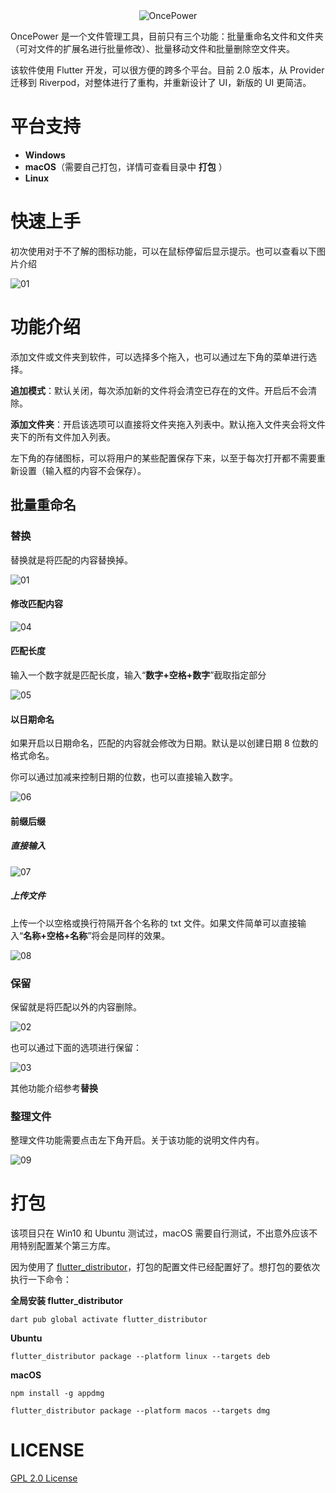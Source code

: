 <div align=center><img alt="OncePower" src="doc/logo.png"></div>

OncePower 是一个文件管理工具，目前只有三个功能：批量重命名文件和文件夹（可对文件的扩展名进行批量修改）、批量移动文件和批量删除空文件夹。

该软件使用 Flutter 开发，可以很方便的跨多个平台。目前 2.0 版本，从 Provider 迁移到 Riverpod，对整体进行了重构，并重新设计了 UI，新版的 UI 更简洁。

# 平台支持

- **Windows**
- **macOS**（需要自己打包，详情可查看目录中 **打包** ）
- **Linux**

# 快速上手

初次使用对于不了解的图标功能，可以在鼠标停留后显示提示。也可以查看以下图片介绍

![01](doc/01.png)

# 功能介绍

添加文件或文件夹到软件，可以选择多个拖入，也可以通过左下角的菜单进行选择。

**追加模式**：默认关闭，每次添加新的文件将会清空已存在的文件。开启后不会清除。

**添加文件夹**：开启该选项可以直接将文件夹拖入列表中。默认拖入文件夹会将文件夹下的所有文件加入列表。

左下角的存储图标，可以将用户的某些配置保存下来，以至于每次打开都不需要重新设置（输入框的内容不会保存）。

## 批量重命名

### 替换

替换就是将匹配的内容替换掉。

![01](doc/01.gif)

#### 修改匹配内容

![04](doc/04.gif)

#### 匹配长度

输入一个数字就是匹配长度，输入“**数字+空格+数字**”截取指定部分

![05](doc/05.gif)

#### 以日期命名

如果开启以日期命名，匹配的内容就会修改为日期。默认是以创建日期 8 位数的格式命名。

你可以通过加减来控制日期的位数，也可以直接输入数字。

![06](doc/06.gif)

#### 前缀后缀

##### 直接输入

![07](doc/07.gif)

##### 上传文件

上传一个以空格或换行符隔开各个名称的 txt 文件。如果文件简单可以直接输入“**名称+空格+名称**”将会是同样的效果。

![08](doc/08.gif)

### 保留

保留就是将匹配以外的内容删除。

![02](doc/02.gif)

也可以通过下面的选项进行保留：

![03](doc/03.gif)

其他功能介绍参考**替换**

### 整理文件

整理文件功能需要点击左下角开启。关于该功能的说明文件内有。

![09](doc/09.gif)

# 打包

该项目只在 Win10 和 Ubuntu 测试过，macOS 需要自行测试，不出意外应该不用特别配置某个第三方库。

因为使用了 [flutter_distributor](https://distributor.leanflutter.org/zh/docs/getting-started)，打包的配置文件已经配置好了。想打包的要依次执行一下命令：

**全局安装 flutter_distributor**

```shell
dart pub global activate flutter_distributor
```

**Ubuntu**

```shell
flutter_distributor package --platform linux --targets deb
```

**macOS**

```shell
npm install -g appdmg
```

```shell
flutter_distributor package --platform macos --targets dmg
```

# LICENSE

[GPL 2.0 License](./LICENSE)




